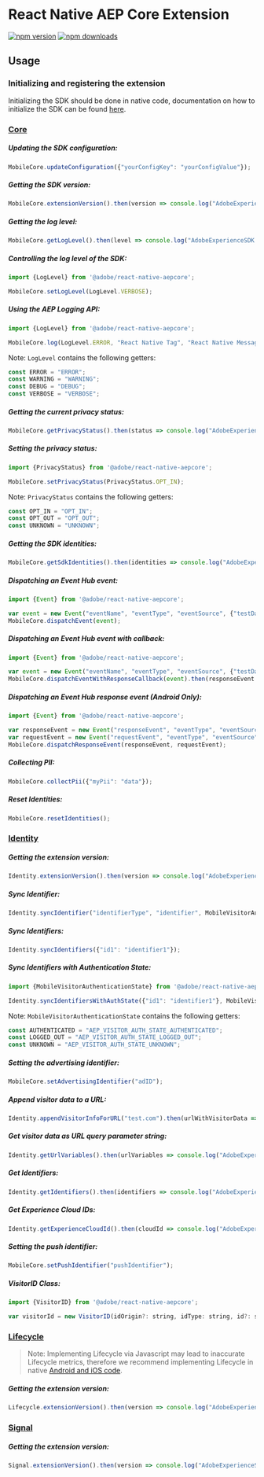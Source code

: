 # React Native AEP Core Extension

[![npm version](https://badge.fury.io/js/%40adobe%2Freact-native-aepcore.svg)](https://www.npmjs.com/package/@adobe/react-native-aepcore) 
[![npm downloads](https://img.shields.io/npm/dm/@adobe/react-native-aepcore)](https://www.npmjs.com/package/@adobe/react-native-aepcore)

## Usage

### Initializing and registering the extension

Initializing the SDK should be done in native code, documentation on how to initialize the SDK can be found [here](https://github.com/adobe/aepsdk-react-native#initializing).

### [Core](https://aep-sdks.gitbook.io/docs/using-mobile-extensions/mobile-core)

##### Updating the SDK configuration:

```javascript
MobileCore.updateConfiguration({"yourConfigKey": "yourConfigValue"});
```

##### Getting the SDK version:
```javascript
MobileCore.extensionVersion().then(version => console.log("AdobeExperienceSDK: MobileCore version: " + version));
```

##### Getting the log level:
```javascript
MobileCore.getLogLevel().then(level => console.log("AdobeExperienceSDK: Log Level = " + level));
```

##### Controlling the log level of the SDK:
```javascript
import {LogLevel} from '@adobe/react-native-aepcore';

MobileCore.setLogLevel(LogLevel.VERBOSE);
```

##### Using the AEP Logging API:
```javascript
import {LogLevel} from '@adobe/react-native-aepcore';

MobileCore.log(LogLevel.ERROR, "React Native Tag", "React Native Message");
```

Note: `LogLevel` contains the following getters:

```javascript
const ERROR = "ERROR";
const WARNING = "WARNING";
const DEBUG = "DEBUG";
const VERBOSE = "VERBOSE";
```

##### Getting the current privacy status:
```javascript
MobileCore.getPrivacyStatus().then(status => console.log("AdobeExperienceSDK: Privacy Status = " + status));
```

##### Setting the privacy status:
```javascript
import {PrivacyStatus} from '@adobe/react-native-aepcore';

MobileCore.setPrivacyStatus(PrivacyStatus.OPT_IN);
```

Note: `PrivacyStatus` contains the following getters:

```javascript
const OPT_IN = "OPT_IN";
const OPT_OUT = "OPT_OUT";
const UNKNOWN = "UNKNOWN";
```

##### Getting the SDK identities:
```javascript
MobileCore.getSdkIdentities().then(identities => console.log("AdobeExperienceSDK: Identities = " + identities));
```

##### Dispatching an Event Hub event:
```javascript
import {Event} from '@adobe/react-native-aepcore';

var event = new Event("eventName", "eventType", "eventSource", {"testDataKey": "testDataValue"});
MobileCore.dispatchEvent(event);
```

##### Dispatching an Event Hub event with callback:
```javascript
import {Event} from '@adobe/react-native-aepcore';

var event = new Event("eventName", "eventType", "eventSource", {"testDataKey": "testDataValue"});
MobileCore.dispatchEventWithResponseCallback(event).then(responseEvent => console.log("AdobeExperienceSDK: responseEvent = " + responseEvent));
```

##### Dispatching an Event Hub response event (Android Only): 
```javascript
import {Event} from '@adobe/react-native-aepcore';

var responseEvent = new Event("responseEvent", "eventType", "eventSource", {"testDataKey": "testDataValue"});
var requestEvent = new Event("requestEvent", "eventType", "eventSource", {"testDataKey": "testDataValue"});
MobileCore.dispatchResponseEvent(responseEvent, requestEvent);
```

##### Collecting PII:
```javascript
MobileCore.collectPii({"myPii": "data"});
```

##### Reset Identities:
```javascript
MobileCore.resetIdentities();
```


### [Identity](https://aep-sdks.gitbook.io/docs/using-mobile-extensions/mobile-core/identity)

##### Getting the extension version:
```javascript
Identity.extensionVersion().then(version => console.log("AdobeExperienceSDK: Identity version: " + version));
```

##### Sync Identifier:
```javascript
Identity.syncIdentifier("identifierType", "identifier", MobileVisitorAuthenticationState.AUTHENTICATED);
```

##### Sync Identifiers:
```javascript
Identity.syncIdentifiers({"id1": "identifier1"});
```

##### Sync Identifiers with Authentication State:
```javascript
import {MobileVisitorAuthenticationState} from '@adobe/react-native-aepcore';

Identity.syncIdentifiersWithAuthState({"id1": "identifier1"}, MobileVisitorAuthenticationState.UNKNOWN);
```

Note: `MobileVisitorAuthenticationState` contains the following getters:

```javascript
const AUTHENTICATED = "AEP_VISITOR_AUTH_STATE_AUTHENTICATED";
const LOGGED_OUT = "AEP_VISITOR_AUTH_STATE_LOGGED_OUT";
const UNKNOWN = "AEP_VISITOR_AUTH_STATE_UNKNOWN";
```

##### Setting the advertising identifier:

```javascript
MobileCore.setAdvertisingIdentifier("adID");
```

##### Append visitor data to a URL:

```javascript
Identity.appendVisitorInfoForURL("test.com").then(urlWithVisitorData => console.log("AdobeExperienceSDK: VisitorData = " + urlWithVisitorData));
```

##### Get visitor data as URL query parameter string:

```javascript
Identity.getUrlVariables().then(urlVariables => console.log("AdobeExperienceSDK: UrlVariables = " + urlVariables));
```

##### Get Identifiers:

```javascript
Identity.getIdentifiers().then(identifiers => console.log("AdobeExperienceSDK: Identifiers = " + identifiers));
```

##### Get Experience Cloud IDs:
```javascript
Identity.getExperienceCloudId().then(cloudId => console.log("AdobeExperienceSDK: CloudID = " + cloudId));
```

##### Setting the push identifier:
```javascript
MobileCore.setPushIdentifier("pushIdentifier");
```

##### VisitorID Class:
```javascript
import {VisitorID} from '@adobe/react-native-aepcore';

var visitorId = new VisitorID(idOrigin?: string, idType: string, id?: string, authenticationState?: MobileVisitorAuthenticationState)
```

### [Lifecycle](https://aep-sdks.gitbook.io/docs/using-mobile-extensions/mobile-core/lifecycle)

> Note: Implementing Lifecycle via Javascript may lead to inaccurate Lifecycle metrics, therefore we recommend implementing Lifecycle in native [Android and iOS code](https://aep-sdks.gitbook.io/docs/using-mobile-extensions/mobile-core/lifecycle).

##### Getting the extension version:
```javascript
Lifecycle.extensionVersion().then(version => console.log("AdobeExperienceSDK: Lifecycle version: " + version));
```

### [Signal](https://aep-sdks.gitbook.io/docs/using-mobile-extensions/mobile-core/signals)
##### Getting the extension version:
```javascript
Signal.extensionVersion().then(version => console.log("AdobeExperienceSDK: Signal version: " + version));
```
